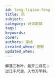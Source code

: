 ```yaml
---
id: tang-liqiao-feng
title: 风
subject: 
category: 诗词歌赋
tags: 
keywords: 
cover: 
authors: 李峤
created_when: 唐朝
updated_when: 
---
```


```
解落三秋叶，能开二月花；
过江千尺浪，入竹万竿斜。
```
